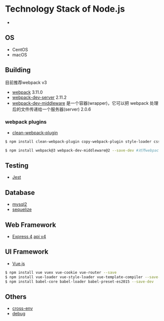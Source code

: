 # Technology Stack of Node.js
 * [](https://github.com/dwyl/technology-stack)

## OS
 * CentOS
 * macOS

## Building

目前推荐webpack v3

 * [webpack](https://www.npmjs.com/package/webpack) 3.11.0
 * [webpack-dev-server](https://www.npmjs.com/package/webpack-dev-server) 2.11.2
 * [webpack-dev-middleware](https://www.npmjs.com/package/webpack-dev-middleware) 是一个容器(wrapper)，它可以把 webpack 处理后的文件传递给一个服务器(server) 2.0.6

### webpack plugins
 * [clean-webpack-plugin](https://www.npmjs.com/package/clean-webpack-plugin)

```bash
$ npm install clean-webpack-plugin copy-webpack-plugin style-loader css-loader --save-dev
```

```bash
$ npm install webpack@3 webpack-dev-middleware@2 --save-dev #对齐webpack3
```

## Testing
 * [Jest](http://wiki.li3huo.com/JavaScript_Testing_Overview#Jest)

## Database
 * [mysql2](https://www.npmjs.com/package/mysql2)
 * [sequelize](https://www.npmjs.com/package/sequelize)

## Web Framework
 * [Express 4](http://expressjs.com/) [api v4](http://expressjs.com/en/4x/api.html)

## UI Framework
 * [Vue.js](https://cn.vuejs.org/v2/guide/)

```bash
$ npm install vue vuex vue-cookie vue-router --save
$ npm install vue-loader vue-style-loader vue-template-compiler --save-dev
$ npm install babel-core babel-loader babel-preset-es2015 --save-dev
```

## Others
 * [cross-env](https://www.npmjs.com/package/cross-env)
 * [debug](https://www.npmjs.com/package/debug)